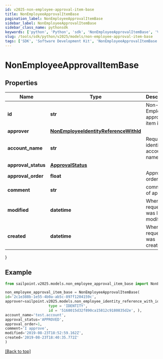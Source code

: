 ```yaml
---
id: v2025-non-employee-approval-item-base
title: NonEmployeeApprovalItemBase
pagination_label: NonEmployeeApprovalItemBase
sidebar_label: NonEmployeeApprovalItemBase
sidebar_class_name: pythonsdk
keywords: ['python', 'Python', 'sdk', 'NonEmployeeApprovalItemBase', 'V2025NonEmployeeApprovalItemBase'] 
slug: /tools/sdk/python/v2025/models/non-employee-approval-item-base
tags: ['SDK', 'Software Development Kit', 'NonEmployeeApprovalItemBase', 'V2025NonEmployeeApprovalItemBase']
---
```


# NonEmployeeApprovalItemBase


## Properties

Name | Type | Description | Notes
------------ | ------------- | ------------- | -------------
**id** | **str** | Non-Employee approval item id | [optional] 
**approver** | [**NonEmployeeIdentityReferenceWithId**](non-employee-identity-reference-with-id) |  | [optional] 
**account_name** | **str** | Requested identity account name | [optional] 
**approval_status** | [**ApprovalStatus**](approval-status) |  | [optional] 
**approval_order** | **float** | Approval order | [optional] 
**comment** | **str** | comment of approver | [optional] 
**modified** | **datetime** | When the request was last modified. | [optional] 
**created** | **datetime** | When the request was created. | [optional] 
}

## Example

```python
from sailpoint.v2025.models.non_employee_approval_item_base import NonEmployeeApprovalItemBase

non_employee_approval_item_base = NonEmployeeApprovalItemBase(
id='2c1e388b-1e55-4b0a-ab5c-897f1204159c',
approver=sailpoint.v2025.models.non_employee_identity_reference_with_id.NonEmployeeIdentityReferenceWithId(
                    type = 'IDENTITY', 
                    id = '5168015d32f890ca15812c9180835d2e', ),
account_name='test.account',
approval_status='APPROVED',
approval_order=1,
comment='I approve',
modified='2019-08-23T18:52:59.162Z',
created='2019-08-23T18:40:35.772Z'
)

```
[[Back to top]](#) 

